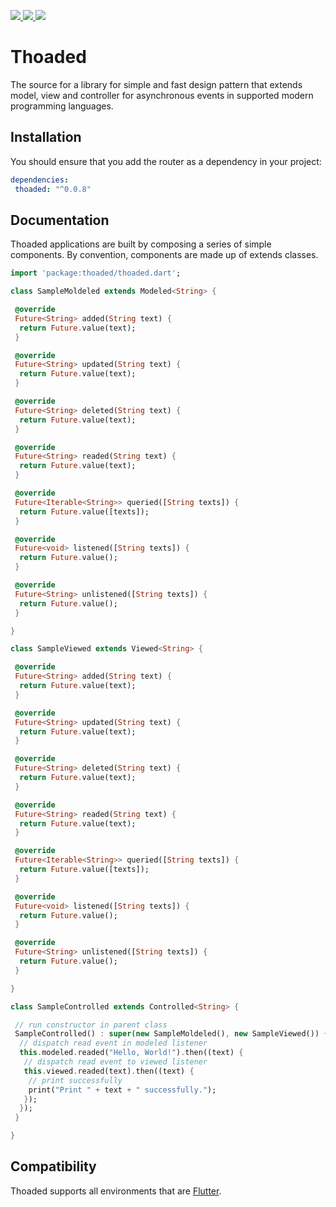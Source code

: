 <p>
 <a href="https://pub.dev/packages/thoaded/" alt="Thoaded on Pub">
  <img src="https://img.shields.io/pub/v/thoaded.svg" />
 </a>
 <a href="https://travis-ci.org/walberbeltrame/thoaded" alt="Thoaded on TravisCI">
  <img src="https://travis-ci.org/walberbeltrame/thoaded.svg" />
 </a>
 <a href="http://opensource.org/licenses/MIT" alt="MIT License">
  <img src="https://img.shields.io/github/license/walberbeltrame/thoaded.svg" />
 </a>
</p>

# Thoaded
The source for a library for simple and fast design pattern that extends model, view and controller for asynchronous events in supported modern programming languages.

## Installation
You should ensure that you add the router as a dependency in your project:
```yaml
dependencies:
 thoaded: "^0.0.8"
```

## Documentation
Thoaded applications are built by composing a series of simple components. By convention, components are made up of extends classes.
```dart
import 'package:thoaded/thoaded.dart';

class SampleMoldeled extends Modeled<String> {

 @override
 Future<String> added(String text) {
  return Future.value(text);
 }

 @override
 Future<String> updated(String text) {
  return Future.value(text);
 }

 @override
 Future<String> deleted(String text) {
  return Future.value(text);
 }

 @override
 Future<String> readed(String text) {
  return Future.value(text);
 }

 @override
 Future<Iterable<String>> queried([String texts]) {
  return Future.value([texts]);
 }

 @override
 Future<void> listened([String texts]) {
  return Future.value();
 }

 @override
 Future<String> unlistened([String texts]) {
  return Future.value();
 }

}

class SampleViewed extends Viewed<String> {

 @override
 Future<String> added(String text) {
  return Future.value(text);
 }

 @override
 Future<String> updated(String text) {
  return Future.value(text);
 }

 @override
 Future<String> deleted(String text) {
  return Future.value(text);
 }

 @override
 Future<String> readed(String text) {
  return Future.value(text);
 }

 @override
 Future<Iterable<String>> queried([String texts]) {
  return Future.value([texts]);
 }

 @override
 Future<void> listened([String texts]) {
  return Future.value();
 }

 @override
 Future<String> unlistened([String texts]) {
  return Future.value();
 }

}

class SampleControlled extends Controlled<String> {

 // run constructor in parent class
 SampleControlled() : super(new SampleMoldeled(), new SampleViewed()) {
  // dispatch read event in modeled listener
  this.modeled.readed("Hello, World!").then((text) {
   // dispatch read event to viewed listener
   this.viewed.readed(text).then((text) {
    // print successfully 
    print("Print " + text + " successfully.");
   });
  });
 }

}
```

## Compatibility
Thoaded supports all environments that are [Flutter](https://flutter.dev/).